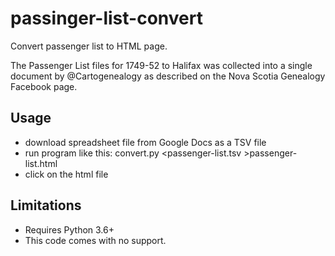 # passinger-list-convert
Convert passenger list to HTML page.

The Passenger List files for 1749-52 to Halifax was collected into a single document by @Cartogenealogy
as described on the Nova Scotia Genealogy Facebook page. 

## Usage

- download spreadsheet file from Google Docs as a TSV file
- run program like this:    convert.py  <passenger-list.tsv  >passenger-list.html
- click on the html file

## Limitations

- Requires Python 3.6+
- This code comes with no support.
